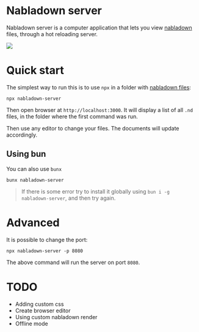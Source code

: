 # Nabladown server

Nabladown server is a computer application that lets you view [nabladown][nabla] files, through a hot reloading server.

![](/nabla-server.webp)

# Quick start

The simplest way to run this is to use `npx` in a folder with [nabladown files][nabla]:

`npx nabladown-server`

Then open browser at `http://localhost:3000`. It will display a list of all `.nd` files, in the folder where the first command was run.

Then use any editor to change your files. The documents will update accordingly.

## Using bun
You can also use `bunx`

`bunx nabladown-server`

> If there is some error try to install it globally using `bun i -g nabladown-server`, and then try again.

# Advanced 

It is possible to change the port:

`npx nabladown-server -p 8080`

The above command will run the server on port `8080`.

[nabla]: https://pedroth.github.io/nabladown.js

# TODO

- Adding custom css
- Create browser editor
- Using custom nabladown render
- Offline mode
